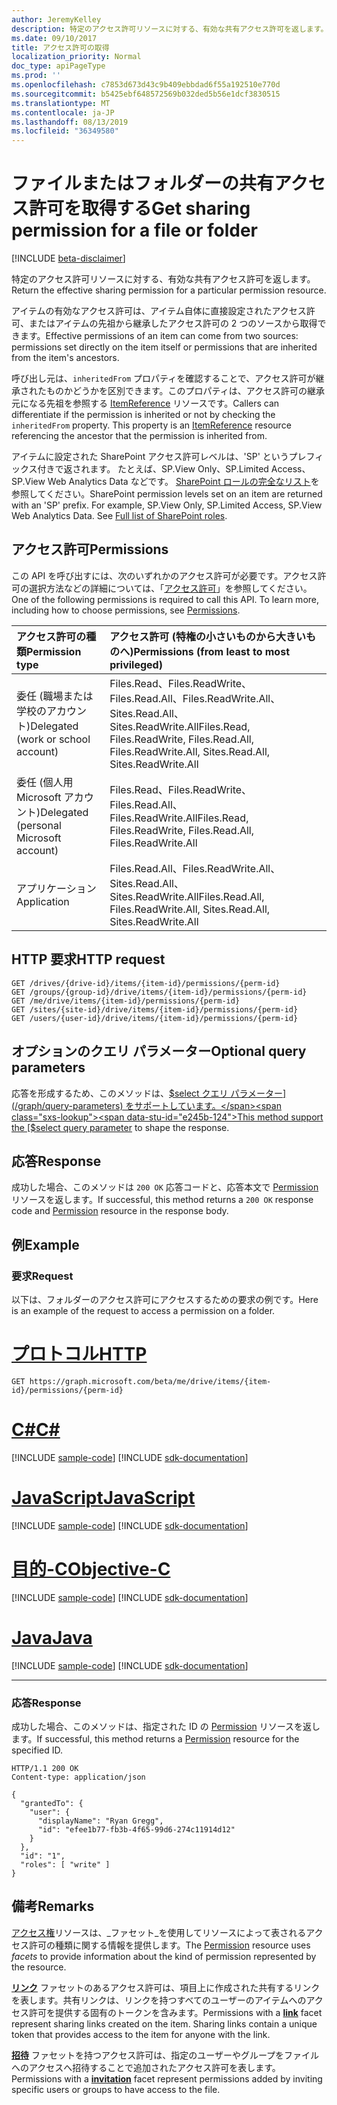 ```yaml
---
author: JeremyKelley
description: 特定のアクセス許可リソースに対する、有効な共有アクセス許可を返します。
ms.date: 09/10/2017
title: アクセス許可の取得
localization_priority: Normal
doc_type: apiPageType
ms.prod: ''
ms.openlocfilehash: c7853d673d43c9b409ebbdad6f55a192510e770d
ms.sourcegitcommit: b5425ebf648572569b032ded5b56e1dcf3830515
ms.translationtype: MT
ms.contentlocale: ja-JP
ms.lasthandoff: 08/13/2019
ms.locfileid: "36349580"
---
```

# <a name="get-sharing-permission-for-a-file-or-folder"></a><span data-ttu-id="e245b-103">ファイルまたはフォルダーの共有アクセス許可を取得する</span><span class="sxs-lookup"><span data-stu-id="e245b-103">Get sharing permission for a file or folder</span></span>

[!INCLUDE [beta-disclaimer](../../includes/beta-disclaimer.md)]

<span data-ttu-id="e245b-104">特定のアクセス許可リソースに対する、有効な共有アクセス許可を返します。</span><span class="sxs-lookup"><span data-stu-id="e245b-104">Return the effective sharing permission for a particular permission resource.</span></span>

<span data-ttu-id="e245b-105">アイテムの有効なアクセス許可は、アイテム自体に直接設定されたアクセス許可、またはアイテムの先祖から継承したアクセス許可の 2 つのソースから取得できます。</span><span class="sxs-lookup"><span data-stu-id="e245b-105">Effective permissions of an item can come from two sources: permissions set directly on the item itself or permissions that are inherited from the item's ancestors.</span></span>

<span data-ttu-id="e245b-p101">呼び出し元は、`inheritedFrom` プロパティを確認することで、アクセス許可が継承されたものかどうかを区別できます。このプロパティは、アクセス許可の継承元になる先祖を参照する [ItemReference](../resources/itemreference.md) リソースです。</span><span class="sxs-lookup"><span data-stu-id="e245b-p101">Callers can differentiate if the permission is inherited or not by checking the `inheritedFrom` property. This property is an [ItemReference](../resources/itemreference.md) resource referencing the ancestor that the permission is inherited from.</span></span>

<span data-ttu-id="e245b-p102">アイテムに設定された SharePoint アクセス許可レベルは、'SP' というプレフィックス付きで返されます。 たとえば、SP.View Only、SP.Limited Access、SP.View Web Analytics Data などです。 [SharePoint ロールの完全なリスト](https://technet.microsoft.com/en-us/library/cc721640.aspx#section1)を参照してください。</span><span class="sxs-lookup"><span data-stu-id="e245b-p102">SharePoint permission levels set on an item are returned with an 'SP' prefix. For example, SP.View Only, SP.Limited Access, SP.View Web Analytics Data. See [Full list of SharePoint roles](https://technet.microsoft.com/en-us/library/cc721640.aspx#section1).</span></span>

## <a name="permissions"></a><span data-ttu-id="e245b-111">アクセス許可</span><span class="sxs-lookup"><span data-stu-id="e245b-111">Permissions</span></span>

<span data-ttu-id="e245b-p103">この API を呼び出すには、次のいずれかのアクセス許可が必要です。アクセス許可の選択方法などの詳細については、「[アクセス許可](/graph/permissions-reference)」を参照してください。</span><span class="sxs-lookup"><span data-stu-id="e245b-p103">One of the following permissions is required to call this API. To learn more, including how to choose permissions, see [Permissions](/graph/permissions-reference).</span></span>

|<span data-ttu-id="e245b-114">アクセス許可の種類</span><span class="sxs-lookup"><span data-stu-id="e245b-114">Permission type</span></span>      | <span data-ttu-id="e245b-115">アクセス許可 (特権の小さいものから大きいものへ)</span><span class="sxs-lookup"><span data-stu-id="e245b-115">Permissions (from least to most privileged)</span></span>              |
|:--------------------|:---------------------------------------------------------|
|<span data-ttu-id="e245b-116">委任 (職場または学校のアカウント)</span><span class="sxs-lookup"><span data-stu-id="e245b-116">Delegated (work or school account)</span></span> | <span data-ttu-id="e245b-117">Files.Read、Files.ReadWrite、Files.Read.All、Files.ReadWrite.All、Sites.Read.All、Sites.ReadWrite.All</span><span class="sxs-lookup"><span data-stu-id="e245b-117">Files.Read, Files.ReadWrite, Files.Read.All, Files.ReadWrite.All, Sites.Read.All, Sites.ReadWrite.All</span></span>    |
|<span data-ttu-id="e245b-118">委任 (個人用 Microsoft アカウント)</span><span class="sxs-lookup"><span data-stu-id="e245b-118">Delegated (personal Microsoft account)</span></span> | <span data-ttu-id="e245b-119">Files.Read、Files.ReadWrite、Files.Read.All、Files.ReadWrite.All</span><span class="sxs-lookup"><span data-stu-id="e245b-119">Files.Read, Files.ReadWrite, Files.Read.All, Files.ReadWrite.All</span></span>    |
|<span data-ttu-id="e245b-120">アプリケーション</span><span class="sxs-lookup"><span data-stu-id="e245b-120">Application</span></span> | <span data-ttu-id="e245b-121">Files.Read.All、Files.ReadWrite.All、Sites.Read.All、Sites.ReadWrite.All</span><span class="sxs-lookup"><span data-stu-id="e245b-121">Files.Read.All, Files.ReadWrite.All, Sites.Read.All, Sites.ReadWrite.All</span></span> |

## <a name="http-request"></a><span data-ttu-id="e245b-122">HTTP 要求</span><span class="sxs-lookup"><span data-stu-id="e245b-122">HTTP request</span></span>

<!-- { "blockType": "ignored" } -->

```http
GET /drives/{drive-id}/items/{item-id}/permissions/{perm-id}
GET /groups/{group-id}/drive/items/{item-id}/permissions/{perm-id}
GET /me/drive/items/{item-id}/permissions/{perm-id}
GET /sites/{site-id}/drive/items/{item-id}/permissions/{perm-id}
GET /users/{user-id}/drive/items/{item-id}/permissions/{perm-id}
```

## <a name="optional-query-parameters"></a><span data-ttu-id="e245b-123">オプションのクエリ パラメーター</span><span class="sxs-lookup"><span data-stu-id="e245b-123">Optional query parameters</span></span>

<span data-ttu-id="e245b-124">応答を形成するため、このメソッドは、[$select クエリ パラメーター](/graph/query-parameters) をサポートしています。</span><span class="sxs-lookup"><span data-stu-id="e245b-124">This method support the [$select query parameter](/graph/query-parameters) to shape the response.</span></span>

## <a name="response"></a><span data-ttu-id="e245b-125">応答</span><span class="sxs-lookup"><span data-stu-id="e245b-125">Response</span></span>

<span data-ttu-id="e245b-126">成功した場合、このメソッドは `200 OK` 応答コードと、応答本文で [Permission](../resources/permission.md) リソースを返します。</span><span class="sxs-lookup"><span data-stu-id="e245b-126">If successful, this method returns a `200 OK` response code and [Permission](../resources/permission.md) resource in the response body.</span></span>

## <a name="example"></a><span data-ttu-id="e245b-127">例</span><span class="sxs-lookup"><span data-stu-id="e245b-127">Example</span></span>

### <a name="request"></a><span data-ttu-id="e245b-128">要求</span><span class="sxs-lookup"><span data-stu-id="e245b-128">Request</span></span>

<span data-ttu-id="e245b-129">以下は、フォルダーのアクセス許可にアクセスするための要求の例です。</span><span class="sxs-lookup"><span data-stu-id="e245b-129">Here is an example of the request to access a permission on a folder.</span></span>


# <a name="httptabhttp"></a>[<span data-ttu-id="e245b-130">プロトコル</span><span class="sxs-lookup"><span data-stu-id="e245b-130">HTTP</span></span>](#tab/http)
<!-- { "blockType": "request", "name": "get-item-permission", "scopes": "files.read" } -->

```http
GET https://graph.microsoft.com/beta/me/drive/items/{item-id}/permissions/{perm-id}
```
# <a name="ctabcsharp"></a>[<span data-ttu-id="e245b-131">C#</span><span class="sxs-lookup"><span data-stu-id="e245b-131">C#</span></span>](#tab/csharp)
[!INCLUDE [sample-code](../includes/snippets/csharp/get-item-permission-csharp-snippets.md)]
[!INCLUDE [sdk-documentation](../includes/snippets/snippets-sdk-documentation-link.md)]

# <a name="javascripttabjavascript"></a>[<span data-ttu-id="e245b-132">JavaScript</span><span class="sxs-lookup"><span data-stu-id="e245b-132">JavaScript</span></span>](#tab/javascript)
[!INCLUDE [sample-code](../includes/snippets/javascript/get-item-permission-javascript-snippets.md)]
[!INCLUDE [sdk-documentation](../includes/snippets/snippets-sdk-documentation-link.md)]

# <a name="objective-ctabobjc"></a>[<span data-ttu-id="e245b-133">目的-C</span><span class="sxs-lookup"><span data-stu-id="e245b-133">Objective-C</span></span>](#tab/objc)
[!INCLUDE [sample-code](../includes/snippets/objc/get-item-permission-objc-snippets.md)]
[!INCLUDE [sdk-documentation](../includes/snippets/snippets-sdk-documentation-link.md)]

# <a name="javatabjava"></a>[<span data-ttu-id="e245b-134">Java</span><span class="sxs-lookup"><span data-stu-id="e245b-134">Java</span></span>](#tab/java)
[!INCLUDE [sample-code](../includes/snippets/java/get-item-permission-java-snippets.md)]
[!INCLUDE [sdk-documentation](../includes/snippets/snippets-sdk-documentation-link.md)]

---

### <a name="response"></a><span data-ttu-id="e245b-135">応答</span><span class="sxs-lookup"><span data-stu-id="e245b-135">Response</span></span>

<span data-ttu-id="e245b-136">成功した場合、このメソッドは、指定された ID の [Permission](../resources/permission.md) リソースを返します。</span><span class="sxs-lookup"><span data-stu-id="e245b-136">If successful, this method returns a [Permission](../resources/permission.md) resource for the specified ID.</span></span> 

<!-- {"blockType": "response", "@odata.type": "microsoft.graph.permission", "truncated": true} -->

```http
HTTP/1.1 200 OK
Content-type: application/json

{
  "grantedTo": {
    "user": {
      "displayName": "Ryan Gregg",
      "id": "efee1b77-fb3b-4f65-99d6-274c11914d12"
    }
  },
  "id": "1",
  "roles": [ "write" ]
}
```

## <a name="remarks"></a><span data-ttu-id="e245b-137">備考</span><span class="sxs-lookup"><span data-stu-id="e245b-137">Remarks</span></span>

<span data-ttu-id="e245b-138">[アクセス権](../resources/permission.md)リソースは、_ファセット_を使用してリソースによって表されるアクセス許可の種類に関する情報を提供します。</span><span class="sxs-lookup"><span data-stu-id="e245b-138">The [Permission](../resources/permission.md) resource uses _facets_ to provide information about the kind of permission represented by the resource.</span></span>

<span data-ttu-id="e245b-p104">[**リンク**](../resources/sharinglink.md) ファセットのあるアクセス許可は、項目上に作成された共有するリンクを表します。共有リンクは、リンクを持つすべてのユーザーのアイテムへのアクセス許可を提供する固有のトークンを含みます。</span><span class="sxs-lookup"><span data-stu-id="e245b-p104">Permissions with a [**link**](../resources/sharinglink.md) facet represent sharing links created on the item. Sharing links contain a unique token that provides access to the item for anyone with the link.</span></span>

<span data-ttu-id="e245b-141">[**招待**](../resources/sharinginvitation.md) ファセットを持つアクセス許可は、指定のユーザーやグループをファイルへのアクセスへ招待することで追加されたアクセス許可を表します。</span><span class="sxs-lookup"><span data-stu-id="e245b-141">Permissions with a [**invitation**](../resources/sharinginvitation.md) facet represent permissions added by inviting specific users or groups to have access to the file.</span></span>

<!-- uuid: 8fcb5dbc-d5aa-4681-8e31-b001d5168d79
2015-10-25 14:57:30 UTC -->
<!--
{
  "type": "#page.annotation",
  "description": "Get a DriveItem's sharing permissions",
  "keywords": "permission, permissions, sharing",
  "section": "documentation",
  "tocPath": "OneDrive/Item/Get permission",
  "suppressions": [
  ]
}
-->

